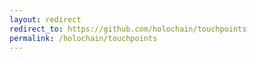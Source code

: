 ```yaml
---
layout: redirect
redirect_to: https://github.com/holochain/touchpoints
permalink: /holochain/touchpoints
---
```

